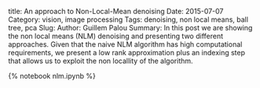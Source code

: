 title: An approach to Non-Local-Mean denoising
Date: 2015-07-07
Category: vision, image processing
Tags: denoising, non local means, ball tree, pca
Slug: 
Author: Guillem Palou
Summary: In this post we are showing the non local means (NLM) denoising and presenting two different approaches. Given that the naive NLM algorithm has high computational requirements, we present a low rank approximation plus an indexing step that allows us to exploit the non locallity of the algorithm. 

{% notebook nlm.ipynb %}
